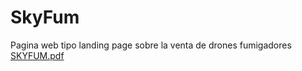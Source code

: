 # SkyFum
Pagina web tipo landing page sobre la venta de drones fumigadores
[SKYFUM.pdf](https://github.com/user-attachments/files/16322719/SKYFUM.pdf)
